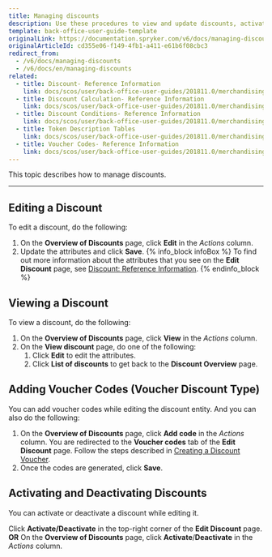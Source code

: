 ```yaml
---
title: Managing discounts
description: Use these procedures to view and update discounts, activate/deactivate discounts, and add voucher codes in the Back Office.
template: back-office-user-guide-template
originalLink: https://documentation.spryker.com/v6/docs/managing-discounts
originalArticleId: cd355e06-f149-4fb1-a411-e61b6f08cbc3
redirect_from:
  - /v6/docs/managing-discounts
  - /v6/docs/en/managing-discounts
related:
  - title: Discount- Reference Information
    link: docs/scos/user/back-office-user-guides/201811.0/merchandising/discount/references/discount-reference-information.html
  - title: Discount Calculation- Reference Information
    link: docs/scos/user/back-office-user-guides/201811.0/merchandising/discount/references/discount-calculation-reference-information.html
  - title: Discount Conditions- Reference Information
    link: docs/scos/user/back-office-user-guides/201811.0/merchandising/discount/references/discount-conditions-reference-information.html
  - title: Token Description Tables
    link: docs/scos/user/back-office-user-guides/201811.0/merchandising/discount/references/token-description-tables.html
  - title: Voucher Codes- Reference Information
    link: docs/scos/user/back-office-user-guides/201811.0/merchandising/discount/references/voucher-codes-reference-information.html
---
```


This topic describes how to manage discounts.

***
## Editing a Discount
To edit a discount, do the following:
1. On the **Overview of Discounts** page, click **Edit** in the _Actions_ column.
2. Update the attributes and click **Save**.
{% info_block infoBox %}
To find out more information about the attributes that you see on the **Edit Discount** page, see [Discount: Reference Information](/docs/scos/user/back-office-user-guides/{{page.version}}/merchandising/discount/references/reference-information-discount.html).
{% endinfo_block %}

## Viewing a Discount
To view a discount, do the following:
1. On the **Overview of Discounts** page, click **View** in the _Actions_ column.
2. On the **View discount** page, do one of the following:
    1. Click **Edit** to edit the attributes.
    2. Click **List of discounts** to get back to the **Discount Overview** page.

## Adding Voucher Codes (Voucher Discount Type)
You can add voucher codes while editing the discount entity.
And you can also do the following:
1. On the **Overview of Discounts** page, click **Add code** in the _Actions_ column.
    You are redirected to the **Voucher codes** tab of the **Edit Discount** page.
    Follow the steps described in [Creating a Discount Voucher](https://documentation.spryker.com/v6/docs/creating-a-discount-voucher).
3. Once the codes are generated, click **Save**.

## Activating and Deactivating Discounts
You can activate or deactivate a discount while editing it. 

Click **Activate/Deactivate** in the top-right corner of the **Edit Discount** page.
**OR**
On the **Overview of Discounts** page, click **Activate**/**Deactivate** in the _Actions_ column.
